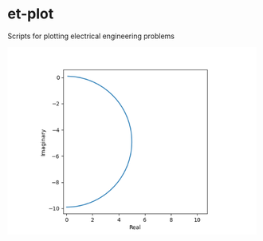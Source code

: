 # et-plot
Scripts for plotting electrical engineering problems

<img src="./ortskurve.png" width="500">
